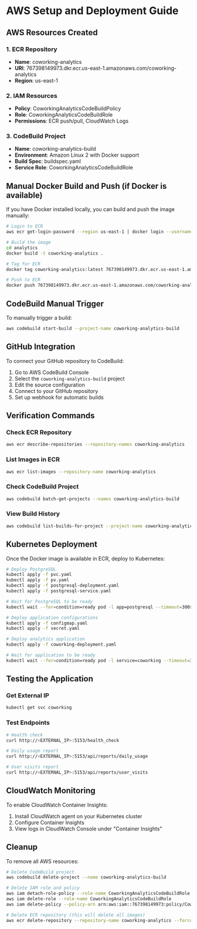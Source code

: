 # AWS Setup and Deployment Guide

## AWS Resources Created

### 1. ECR Repository

- **Name**: coworking-analytics
- **URI**: 767398149973.dkr.ecr.us-east-1.amazonaws.com/coworking-analytics
- **Region**: us-east-1

### 2. IAM Resources

- **Policy**: CoworkingAnalyticsCodeBuildPolicy
- **Role**: CoworkingAnalyticsCodeBuildRole
- **Permissions**: ECR push/pull, CloudWatch Logs

### 3. CodeBuild Project

- **Name**: coworking-analytics-build
- **Environment**: Amazon Linux 2 with Docker support
- **Build Spec**: buildspec.yaml
- **Service Role**: CoworkingAnalyticsCodeBuildRole

## Manual Docker Build and Push (if Docker is available)

If you have Docker installed locally, you can build and push the image manually:

```bash
# Login to ECR
aws ecr get-login-password --region us-east-1 | docker login --username AWS --password-stdin 767398149973.dkr.ecr.us-east-1.amazonaws.com

# Build the image
cd analytics
docker build -t coworking-analytics .

# Tag for ECR
docker tag coworking-analytics:latest 767398149973.dkr.ecr.us-east-1.amazonaws.com/coworking-analytics:latest

# Push to ECR
docker push 767398149973.dkr.ecr.us-east-1.amazonaws.com/coworking-analytics:latest
```

## CodeBuild Manual Trigger

To manually trigger a build:

```bash
aws codebuild start-build --project-name coworking-analytics-build
```

## GitHub Integration

To connect your GitHub repository to CodeBuild:

1. Go to AWS CodeBuild Console
2. Select the `coworking-analytics-build` project
3. Edit the source configuration
4. Connect to your GitHub repository
5. Set up webhook for automatic builds

## Verification Commands

### Check ECR Repository

```bash
aws ecr describe-repositories --repository-names coworking-analytics
```

### List Images in ECR

```bash
aws ecr list-images --repository-name coworking-analytics
```

### Check CodeBuild Project

```bash
aws codebuild batch-get-projects --names coworking-analytics-build
```

### View Build History

```bash
aws codebuild list-builds-for-project --project-name coworking-analytics-build
```

## Kubernetes Deployment

Once the Docker image is available in ECR, deploy to Kubernetes:

```bash
# Deploy PostgreSQL
kubectl apply -f pvc.yaml
kubectl apply -f pv.yaml
kubectl apply -f postgresql-deployment.yaml
kubectl apply -f postgresql-service.yaml

# Wait for PostgreSQL to be ready
kubectl wait --for=condition=ready pod -l app=postgresql --timeout=300s

# Deploy application configurations
kubectl apply -f configmap.yaml
kubectl apply -f secret.yaml

# Deploy analytics application
kubectl apply -f coworking-deployment.yaml

# Wait for application to be ready
kubectl wait --for=condition=ready pod -l service=coworking --timeout=300s
```

## Testing the Application

### Get External IP

```bash
kubectl get svc coworking
```

### Test Endpoints

```bash
# Health check
curl http://<EXTERNAL_IP>:5153/health_check

# Daily usage report
curl http://<EXTERNAL_IP>:5153/api/reports/daily_usage

# User visits report
curl http://<EXTERNAL_IP>:5153/api/reports/user_visits
```

## CloudWatch Monitoring

To enable CloudWatch Container Insights:

1. Install CloudWatch agent on your Kubernetes cluster
2. Configure Container Insights
3. View logs in CloudWatch Console under "Container Insights"

## Cleanup

To remove all AWS resources:

```bash
# Delete CodeBuild project
aws codebuild delete-project --name coworking-analytics-build

# Delete IAM role and policy
aws iam detach-role-policy --role-name CoworkingAnalyticsCodeBuildRole --policy-arn arn:aws:iam::767398149973:policy/CoworkingAnalyticsCodeBuildPolicy
aws iam delete-role --role-name CoworkingAnalyticsCodeBuildRole
aws iam delete-policy --policy-arn arn:aws:iam::767398149973:policy/CoworkingAnalyticsCodeBuildPolicy

# Delete ECR repository (this will delete all images)
aws ecr delete-repository --repository-name coworking-analytics --force
```


